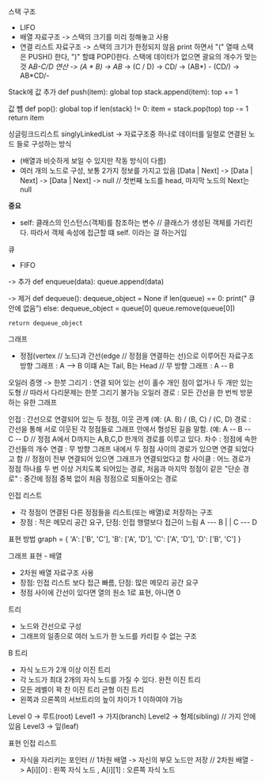 스택 구조
- LIFO
- 배열 자료구조 -> 스택의 크기를 미리 정해놓고 사용
- 연결 리스트 자료구조 -> 스택의 크기가 한정되지 않음
print 하면서 "(" 열때 스택은 PUSH() 한다, ")" 할떄 POP()한다. 스택에 데이터가 없으면 괄요의 개수가 맞는 것
A*B-C/D 연산 -> (A * B) → AB* -> (C / D) → CD/ -> (AB*) - (CD/) → AB*CD/-

Stack에 값 추가 
def push(item):
  global top
  stack.append(item):
  top += 1

  값 뻄
  def pop():
    global top
    if len(stack) != 0:
      item = stack.pop(top)
      top -= 1
      return item


싱글링크드리스트
singlyLinkedList
-> 자료구조중 하나로 데이터를 일렬로 연결된 노드 들로 구성하는 방식
- (배열과 비슷하게 보일 수 있지만 작동 방식이 다름)
- 여러 개의 노드로 구성, 보통 2가지 정보를 가지고 있음 [Data | Next] -> [Data | Next] -> [Data | Next] -> null //  첫번째 노드를 head, 마지막 노드의 Next는 null

 **중요**
 - self: 클래스의 인스턴스(객체)를 참조하는 변수 // 클래스가 생성된 객체를 가리킨다. 따라서 객체 속성에 접근할 떄 self. 이라는 걸 하는거임

큐 
- FIFO

-> 추가
def enqueue(data):
  queue.append(data) 

-> 제거
def dequeue():
  dequeue_object = None
  if len(queue) == 0:
    print(" 큐 안에 없음")
  else:
    dequeue_object = queue[0]
    queue.remove(queue[0])

    return dequeue_object


그래프
- 정점(vertex // 노드)과 간선(edge // 정점을 연결하는 선)으로 이루어진 자료구조
방향 그래프 : A --> B   이떄 A는 Tail, B는 Head       //          무 방향 그래프 : A -- B         

오일러 증명 -> 한붓 그리기 : 연결 되어 있는 선이 홀수 개인 점이 없거나 두 개만 있는 도형 // 따라서 다리문제는 한붓 그리기 불가능
오일러 경로 : 모든 간선을 한 번씩 방문하는 유한 그래프

인접 : 간선으로 연결되어 있는 두 정점, 이웃 관계 (예: (A. B) / (B, C) / (C, D)
경로 : 간선을 통해 서로 이웃된 각 정점들로 그래프 안에서 형성된 길을 말함. (예: A -- B -- C -- D     // 정점 A에서 D까지는 A,B,C,D 한개의 경로를 이루고 있다.
차수 : 정점에 속한 간선들의 개수
연결 : 무 방향 그래프 내에서 두 정점 사이의 경로가 있으면 연결 되었다고 함 // 정점이 전부 연결되어 있으면 그래프가 연결되었다고 함
사이클 : 어느 경로가 정점 하나를 두 번 이상 거치도록 되어있는 경로, 처음과 마지막 정점이 같은 "단순 경로" : 중간에 정점 중복 없이 처음 정점으로 되돌아오는 경로


인접 리스트
- 각 정점이 연결된 다른 정점들을 리스트(또는 배열)로 저장하는 구조
- 장점 : 적은 메모리 공간 요구, 단점: 인접 행렬보다 접근이 느림
A --- B
|     |
C --- D

표현 방법 
graph = {
    'A': ['B', 'C'],
    'B': ['A', 'D'],
    'C': ['A', 'D'],
    'D': ['B', 'C']
}

그래프 표현 - 배열
- 2차원 배열 자료구조 사용
- 장점: 인접 리스트 보다 접근 빠름, 단점: 많은 메모리 공간 요구
- 정점 사이에 간선이 있다면 열의 원소 1로 표현, 아니면 0


트리
- 노드와 간선으로 구성
- 그래프의 일종으로 여러 노드가 한 노드를 카리킬 수 없는 구조

B 트리
- 자식 노드가 2개 이상
이진 트리
- 각 노드가 최대 2개의 자식 노드를 가질 수 있다.
완전 이진 트리
- 모든 레벨이 꽉 찬 이진 트리
균형 이진 트리
- 왼쪽과 으론쪽의 서브트리의 높이 차이가 1 이하여야 가능

Level 0 -> 루트(root)           Level1 -> 가지(branch)                Level2 -> 형제(sibling) // 가지 안에 있음         Level3 -> 잎(leaf)


표현
인접 리스트
- 자식을 자리키는 포인터  // 1차원 배열 -> 자신의 부모 노드만 저장              // 2차원 배열 -> A[i][0] : 왼쪽 자식 노드 , A[i][1] : 오른쪽 자식 노드























    
